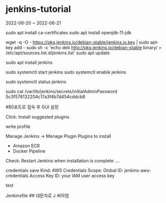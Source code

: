 # jenkins-tutorial
2022-06-20 ~ 2022-06-21

sudo apt install ca-certificates
sudo apt install openjdk-11-jdk

wget -q -O - https://pkg.jenkins.io/debian-stable/jenkins.io.key | sudo apt-key add -
sudo sh -c 'echo deb http://pkg.jenkins.io/debian-stable binary/ > /etc/apt/sources.list.d/jenkins.list'
sudo apt update

sudo apt install jenkins

sudo systemctl start jenkins
sudo systemctl enable jenkins

sudo systemctl status jenkins

sudo cat /var/lib/jenkins/secrets/initialAdminPassword
5c3f576132204c17a3f4b7d454cddcb8

#80포트로 접속 후 GUI 설정

Click: Install suggested plugins

write profile

Manage Jenkins -> Manage Plugin
Plugins to install
 - Amazon ECR
 - Docker Pipeline

Check: Restart Jenkins when installation is complete ....

credentials save
Kind: AWS Credentials 
Scope: Global
ID: jenkins-aws-credentials
Access Key ID: your IAM user access key

test

Jenkinsfile ## 대문자로 J 써야댐

